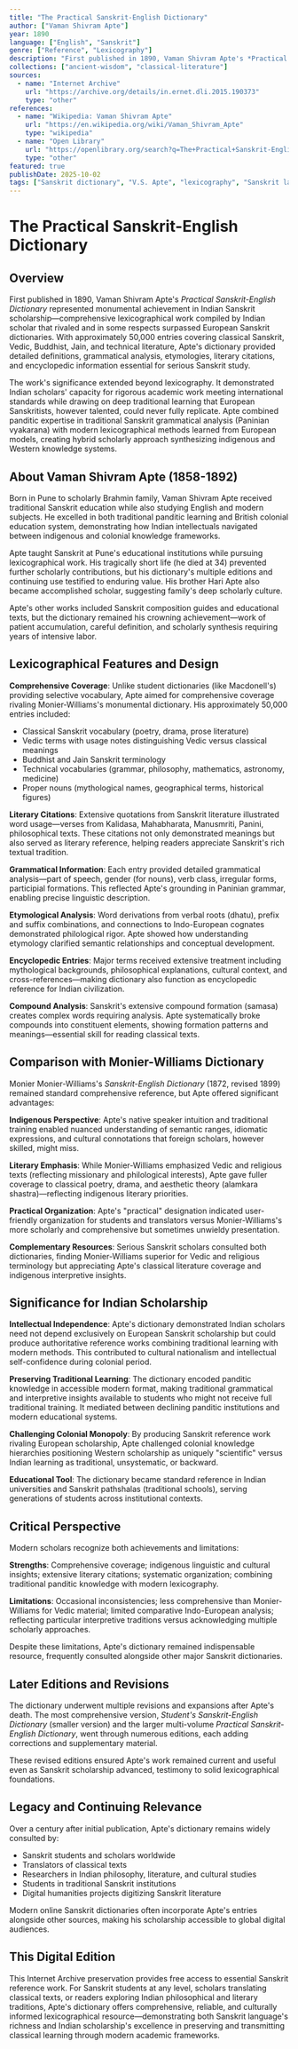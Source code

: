 ```yaml
---
title: "The Practical Sanskrit-English Dictionary"
author: ["Vaman Shivram Apte"]
year: 1890
language: ["English", "Sanskrit"]
genre: ["Reference", "Lexicography"]
description: "First published in 1890, Vaman Shivram Apte's *Practical Sanskrit-English Dictionary* represented monumental achievement in Indian Sanskrit scholarship—comprehensive lexicographical work compiled by Indian scholar that rivaled and in some respects surpassed European Sanskrit dictionaries. dictionary compiled by European scholar, Apte's work represented indigenous Indian scholarship reclaiming Sanskrit linguistic authority, combining traditional panditic knowledge with modern lexicographical methods. The dictionary includes extensive quotations from Sanskrit literature illustrating word usage, compound analysis, idiomatic expressions, and cultural context—making it indispensable tool for Sanskrit students, scholars, and translators. Apte's achievement demonstrated Indian scholars' capacity for rigorous academic work matching Western standards while preserving deep cultural and linguistic expertise that outsiders could never fully replicate."
collections: ["ancient-wisdom", "classical-literature"]
sources:
  - name: "Internet Archive"
    url: "https://archive.org/details/in.ernet.dli.2015.190373"
    type: "other"
references:
  - name: "Wikipedia: Vaman Shivram Apte"
    url: "https://en.wikipedia.org/wiki/Vaman_Shivram_Apte"
    type: "wikipedia"
  - name: "Open Library"
    url: "https://openlibrary.org/search?q=The+Practical+Sanskrit-English+dictionary&mode=everything"
    type: "other"
featured: true
publishDate: 2025-10-02
tags: ["Sanskrit dictionary", "V.S. Apte", "lexicography", "Sanskrit language", "classical literature", "Indian scholarship", "reference work", "Sanskrit studies", "Vedic language"]
---
```


# The Practical Sanskrit-English Dictionary

## Overview

First published in 1890, Vaman Shivram Apte's *Practical Sanskrit-English Dictionary* represented monumental achievement in Indian Sanskrit scholarship—comprehensive lexicographical work compiled by Indian scholar that rivaled and in some respects surpassed European Sanskrit dictionaries. With approximately 50,000 entries covering classical Sanskrit, Vedic, Buddhist, Jain, and technical literature, Apte's dictionary provided detailed definitions, grammatical analysis, etymologies, literary citations, and encyclopedic information essential for serious Sanskrit study.

The work's significance extended beyond lexicography. It demonstrated Indian scholars' capacity for rigorous academic work meeting international standards while drawing on deep traditional learning that European Sanskritists, however talented, could never fully replicate. Apte combined panditic expertise in traditional Sanskrit grammatical analysis (Paninian vyakarana) with modern lexicographical methods learned from European models, creating hybrid scholarly approach synthesizing indigenous and Western knowledge systems.

## About Vaman Shivram Apte (1858-1892)

Born in Pune to scholarly Brahmin family, Vaman Shivram Apte received traditional Sanskrit education while also studying English and modern subjects. He excelled in both traditional panditic learning and British colonial education system, demonstrating how Indian intellectuals navigated between indigenous and colonial knowledge frameworks.

Apte taught Sanskrit at Pune's educational institutions while pursuing lexicographical work. His tragically short life (he died at 34) prevented further scholarly contributions, but his dictionary's multiple editions and continuing use testified to enduring value. His brother Hari Apte also became accomplished scholar, suggesting family's deep scholarly culture.

Apte's other works included Sanskrit composition guides and educational texts, but the dictionary remained his crowning achievement—work of patient accumulation, careful definition, and scholarly synthesis requiring years of intensive labor.

## Lexicographical Features and Design

**Comprehensive Coverage**: Unlike student dictionaries (like Macdonell's) providing selective vocabulary, Apte aimed for comprehensive coverage rivaling Monier-Williams's monumental dictionary. His approximately 50,000 entries included:

- Classical Sanskrit vocabulary (poetry, drama, prose literature)
- Vedic terms with usage notes distinguishing Vedic versus classical meanings
- Buddhist and Jain Sanskrit terminology
- Technical vocabularies (grammar, philosophy, mathematics, astronomy, medicine)
- Proper nouns (mythological names, geographical terms, historical figures)

**Literary Citations**: Extensive quotations from Sanskrit literature illustrated word usage—verses from Kalidasa, Mahabharata, Manusmriti, Panini, philosophical texts. These citations not only demonstrated meanings but also served as literary reference, helping readers appreciate Sanskrit's rich textual tradition.

**Grammatical Information**: Each entry provided detailed grammatical analysis—part of speech, gender (for nouns), verb class, irregular forms, participial formations. This reflected Apte's grounding in Paninian grammar, enabling precise linguistic description.

**Etymological Analysis**: Word derivations from verbal roots (dhatu), prefix and suffix combinations, and connections to Indo-European cognates demonstrated philological rigor. Apte showed how understanding etymology clarified semantic relationships and conceptual development.

**Encyclopedic Entries**: Major terms received extensive treatment including mythological backgrounds, philosophical explanations, cultural context, and cross-references—making dictionary also function as encyclopedic reference for Indian civilization.

**Compound Analysis**: Sanskrit's extensive compound formation (samasa) creates complex words requiring analysis. Apte systematically broke compounds into constituent elements, showing formation patterns and meanings—essential skill for reading classical texts.

## Comparison with Monier-Williams Dictionary

Monier Monier-Williams's *Sanskrit-English Dictionary* (1872, revised 1899) remained standard comprehensive reference, but Apte offered significant advantages:

**Indigenous Perspective**: Apte's native speaker intuition and traditional training enabled nuanced understanding of semantic ranges, idiomatic expressions, and cultural connotations that foreign scholars, however skilled, might miss.

**Literary Emphasis**: While Monier-Williams emphasized Vedic and religious texts (reflecting missionary and philological interests), Apte gave fuller coverage to classical poetry, drama, and aesthetic theory (alamkara shastra)—reflecting indigenous literary priorities.

**Practical Organization**: Apte's "practical" designation indicated user-friendly organization for students and translators versus Monier-Williams's more scholarly and comprehensive but sometimes unwieldy presentation.

**Complementary Resources**: Serious Sanskrit scholars consulted both dictionaries, finding Monier-Williams superior for Vedic and religious terminology but appreciating Apte's classical literature coverage and indigenous interpretive insights.

## Significance for Indian Scholarship

**Intellectual Independence**: Apte's dictionary demonstrated Indian scholars need not depend exclusively on European Sanskrit scholarship but could produce authoritative reference works combining traditional learning with modern methods. This contributed to cultural nationalism and intellectual self-confidence during colonial period.

**Preserving Traditional Learning**: The dictionary encoded panditic knowledge in accessible modern format, making traditional grammatical and interpretive insights available to students who might not receive full traditional training. It mediated between declining panditic institutions and modern educational systems.

**Challenging Colonial Monopoly**: By producing Sanskrit reference work rivaling European scholarship, Apte challenged colonial knowledge hierarchies positioning Western scholarship as uniquely "scientific" versus Indian learning as traditional, unsystematic, or backward.

**Educational Tool**: The dictionary became standard reference in Indian universities and Sanskrit pathshalas (traditional schools), serving generations of students across institutional contexts.

## Critical Perspective

Modern scholars recognize both achievements and limitations:

**Strengths**: Comprehensive coverage; indigenous linguistic and cultural insights; extensive literary citations; systematic organization; combining traditional panditic knowledge with modern lexicography.

**Limitations**: Occasional inconsistencies; less comprehensive than Monier-Williams for Vedic material; limited comparative Indo-European analysis; reflecting particular interpretive traditions versus acknowledging multiple scholarly approaches.

Despite these limitations, Apte's dictionary remained indispensable resource, frequently consulted alongside other major Sanskrit dictionaries.

## Later Editions and Revisions

The dictionary underwent multiple revisions and expansions after Apte's death. The most comprehensive version, *Student's Sanskrit-English Dictionary* (smaller version) and the larger multi-volume *Practical Sanskrit-English Dictionary*, went through numerous editions, each adding corrections and supplementary material.

These revised editions ensured Apte's work remained current and useful even as Sanskrit scholarship advanced, testimony to solid lexicographical foundations.

## Legacy and Continuing Relevance

Over a century after initial publication, Apte's dictionary remains widely consulted by:

- Sanskrit students and scholars worldwide
- Translators of classical texts
- Researchers in Indian philosophy, literature, and cultural studies
- Students in traditional Sanskrit institutions
- Digital humanities projects digitizing Sanskrit literature

Modern online Sanskrit dictionaries often incorporate Apte's entries alongside other sources, making his scholarship accessible to global digital audiences.

## This Digital Edition

This Internet Archive preservation provides free access to essential Sanskrit reference work. For Sanskrit students at any level, scholars translating classical texts, or readers exploring Indian philosophical and literary traditions, Apte's dictionary offers comprehensive, reliable, and culturally informed lexicographical resource—demonstrating both Sanskrit language's richness and Indian scholarship's excellence in preserving and transmitting classical learning through modern academic frameworks.
